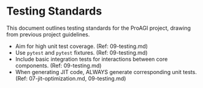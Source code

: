 # Testing Standards

This document outlines testing standards for the ProAGI project, drawing from previous project guidelines.

- Aim for high unit test coverage. (Ref: 09-testing.md)
- Use `pytest` and `pytest` fixtures. (Ref: 09-testing.md)
- Include basic integration tests for interactions between core components. (Ref: 09-testing.md)
- When generating JIT code, ALWAYS generate corresponding unit tests. (Ref: 07-jit-optimization.md, 09-testing.md)
